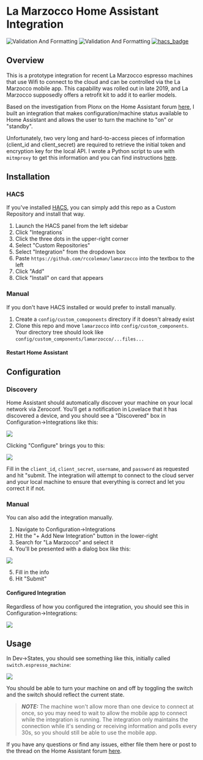 # La Marzocco Home Assistant Integration

![Validation And Formatting](https://github.com/rccoleman/lamarzocco/workflows/Validation%20And%20Formatting/badge.svg)
![Validation And Formatting](https://github.com/rccoleman/lamarzocco/workflows/Validation%20And%20Formatting/badge.svg?branch=dev)
[![hacs_badge](https://img.shields.io/badge/HACS-Default-orange.svg)](https://github.com/custom-components/hacs)

## Overview

This is a prototype integration for recent La Marzocco espresso machines that use Wifi to connect to the cloud and can be controlled via the La Marzocco mobile app.  This capability was rolled out in late 2019, and La Marzocco supposedly offers a retrofit kit to add it to earlier models.

Based on the investigation from Plonx on the Home Assistant forum [here](https://community.home-assistant.io/t/la-marzocco-gs-3-linea-mini-support/203581), I built an integration that makes configuration/machine status available to Home Assistant and allows the user to turn the machine to "on" or "standby".

Unfortunately, two very long and hard-to-access pieces of information (client_id and client_secret) are required to retrieve the initial token and encryption key for the local API.  I wrote a Python script to use with `mitmproxy` to get this information and you can find instructions [here](https://github.com/rccoleman/lmdirect/blob/master/Credentials.md).

## Installation

### HACS

If you've installed [HACS](https://hacs.xyz), you can simply add this repo as a Custom Repository and install that way.

1. Launch the HACS panel from the left sidebar
2. Click "Integrations`
3. Click the three dots in the upper-right corner
4. Select "Custom Repositories"
5. Select "Integration" from the dropdown box
6. Paste `https://github.com/rccoleman/lamarzocco` into the textbox to the left
7. Click "Add"
8. Click "Install" on card that appears

### Manual

If you don't have HACS installed or would prefer to install manually.

1. Create a `config/custom_comoponents` directory if it doesn't already exist
2. Clone this repo and move `lamarzocco` into `config/custom_components`.  Your directory tree should look like `config/custom_components/lamarzocco/...files...`

#### Restart Home Assistant

## Configuration

### Discovery

Home Assistant should automatically discover your machine on your local network via Zeroconf.  You'll get a notification in Lovelace that it has discovered a device, and you should see a "Discovered" box in Configuration->Integrations like this:

![](https://github.com/rccoleman/lamarzocco/blob/master/images/Discovered_Integration.png)

Clicking "Configure" brings you to this:

![](https://github.com/rccoleman/lamarzocco/blob/master/images/Config_Flow_Discovered.png)

Fill in the `client_id`, `client_secret`, `username`, and `password` as requested and hit "submit.  The integration will attempt to connect to the cloud server and your local machine to ensure that everything is correct and let you correct it if not.

### Manual

You can also add the integration manually.

1. Navigate to Configuration->Integrations
2. Hit the "+ Add New Integration" button in the lower-right
3. Search for "La Marzocco" and select it
4. You'll be presented with a dialog box like this:

![](https://github.com/rccoleman/lamarzocco/blob/master/images/Config_Flow_Manual.png)

5. Fill in the info
6. Hit "Submit"

#### Configured Integration

Regardless of how you configured the integration, you should see this in Configuration->Integrations:

![](https://github.com/rccoleman/lamarzocco/blob/master/images/Configured_Integration.png)

## Usage

In Dev->States, you should see something like this, initially called `switch.espresso_machine`:

![](https://github.com/rccoleman/lamarzocco/blob/master/images/States.png)

You should be able to turn your machine on and off by toggling the switch and the switch should reflect the current state.

> **_NOTE:_** The machine won't allow more than one device to connect at once, so you may need to wait to allow the mobile app to connect while the integration is running.  The integration only maintains the connection while it's sending or receiving information and polls every 30s, so you should still be able to use the mobile app.

If you have any questions or find any issues, either file them here or post to the thread on the Home Assistant forum [here](https://community.home-assistant.io/t/la-marzocco-gs-3-linea-mini-support/203581).
